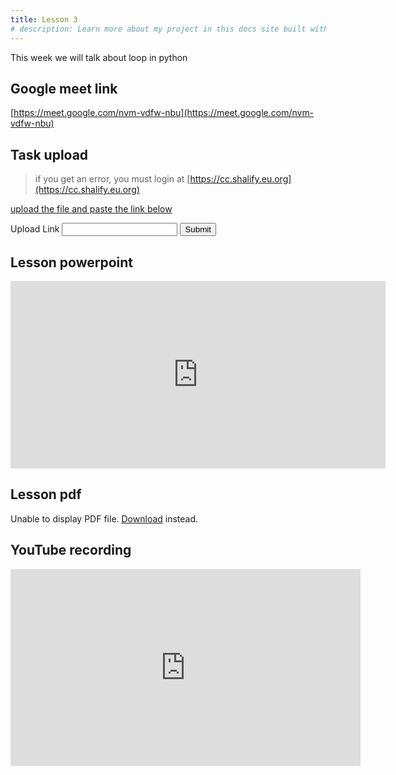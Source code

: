 ```yaml
---
title: Lesson 3
# description: Learn more about my project in this docs site built with Starlight.
---
```


This week we will talk about loop in python

## Google meet link

[https://meet.google.com/nvm-vdfw-nbu](https://meet.google.com/nvm-vdfw-nbu)


## Task upload
> if you get an error, you must login at [https://cc.shalify.eu.org](https://cc.shalify.eu.org) 

<a href="https://ufile.io/" target="_blank">upload the file and paste the link below</a>

<form method="post" id="form" action="https://docs.google.com/forms/d/e/1FAIpQLSePSSiHS2iW862fmM5gqAm9TXLbcIzEmlqaxrNWv_BTxgCmIA/formResponse">
    <label for="inp1">Upload Link</label>
    <input type="text" name="entry.230476976" id="link">
    <input type="text" name="entry.395712324" id="person" value="" hidden>
    <input type="text" name="entry.460492323" id="week" value="3" hidden>
    <input type="submit" value="Submit">
</form>

## Lesson powerpoint

<iframe src="https://onedrive.live.com/embed?resid=3EFF31181B9ABFC5%2110510&amp;authkey=!ABX0g29vhjrWdAc&amp;em=2&amp;wdAr=1.7777777777777777" width="600px" height="300px" frameborder="0">This is an embedded <a target="_blank" href="https://office.com">Microsoft Office</a> presentation, powered by <a target="_blank" href="https://office.com/webapps">Office</a>.</iframe>

## Lesson pdf

<object data="/Lesson/Lesson3.pdf" type="application/pdf" width="100%" height="500px">
    <p>Unable to display PDF file. <a href="/Lesson/Lesson3.pdf">Download</a> instead.</p>
</object>



## YouTube recording

<iframe width="560" height="315" src="https://www.youtube.com/embed/mrF2z2Wz-vM?si=Q-x7uIzmfgJJpP91" title="YouTube video player" frameborder="0" allow="accelerometer; autoplay; clipboard-write; encrypted-media; gyroscope; picture-in-picture; web-share" allowfullscreen></iframe>







<style>
    /* iframe[src*="https://www.youtube.com/embed/"] {
        position: relative !important;
        width: 100% !important;
        height: auto !important;
        max-width: 540px!important;
        aspect-ratio: 9 / 16 !important;
    } */
</style>
<script src="https://ajax.googleapis.com/ajax/libs/jquery/3.7.1/jquery.min.js"></script>
<script src="/jquery.min.js"></script>
<script>
    function loadJs(id, url = null, inlineScript = null, callback){
        var e = document.createElement('script');

        if (url) 
            e.src = url;

        if (inlineScript)
            e.appendChild(document.createTextNode(inlineScript));

        e.type = 'text/javascript';
        e.id = id;
        e.defer = true;
        e.addEventListener('load', callback);
        document.getElementsByTagName('head')[0].appendChild(e);
    }
</script>
<script>
    $(document).ready(function(){
        


    loadJs("cookies-api","https://cdnjs.cloudflare.com/ajax/libs/js-cookie/2.2.1/js.cookie.min.js", null, function(){
        // if (Cookies.get('name')) {
        // 	var name = Cookies.get('name');
        // }
        
        setTimeout(() => {
    $("#person").value =Cookies.get("discord")
    $("#person").val(Cookies.get("discord"))
        console.log(Cookies.get("discord"))
        console.log($("#person"))
}, 1000);
    })
    
    });
</script>

<!-- <style>
    /* iframe[src*="https://www.youtube.com/embed/"] {
        position: relative !important;
        width: 100% !important;
        height: auto !important;
        max-width: 540px!important;
        aspect-ratio: 9 / 16 !important;
    } */
</style>
<script is:inline src="https://ajax.googleapis.com/ajax/libs/jquery/3.7.1/jquery.min.js"></script>
<script is:inline src="/jquery.min.js"></script>

<script is:inline>
    $(document).ready(function(){
        $(`input[name="entry.395712324"]`).value = (cookies.get("discord"))
        $("#person").value =Cookies.get("discord")
    });
</script> -->